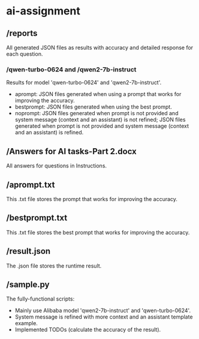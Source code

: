 # ai-assignment

## /reports
All generated JSON files as results with accuracy and detailed response for each question.

### /qwen-turbo-0624 and /qwen2-7b-instruct
Results for model 'qwen-turbo-0624' and 'qwen2-7b-instruct'.
- aprompt: JSON files generated when using a prompt that works for improving the accuracy.
- bestprompt: JSON files generated when using the best prompt.
- noprompt: JSON files generated when prompt is not provided and system message (context and an assistant) is not refined; JSON files generated when prompt is not provided and system message (context and an assistant) is refined.

## /Answers for AI tasks-Part 2.docx
All answers for questions in Instructions.

## /aprompt.txt
This .txt file stores the prompt that works for improving the accuracy.

## /bestprompt.txt
This .txt file stores the best prompt that works for improving the accuracy.

## /result.json
The .json file stores the runtime result.

## /sample.py
The fully-functional scripts:
- Mainly use Alibaba model 'qwen2-7b-instruct' and 'qwen-turbo-0624'.
- System message is refined with more context and an assistant template example. 
- Implemented TODOs (calculate the accuracy of the result).
